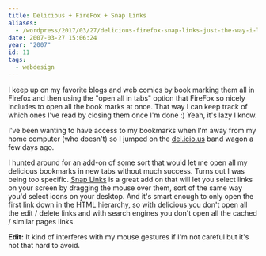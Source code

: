 ```yaml
---
title: Delicious + FireFox + Snap Links
aliases:
  - /wordpress/2017/03/27/delicious-firefox-snap-links-just-the-way-i-like-it
date: 2007-03-27 15:06:24
year: "2007"
id: 11
tags:
  - webdesign
---
```


I keep up on my favorite blogs and web comics by book marking them all in Firefox and then using the "open all in tabs" option that FireFox so nicely includes to open all the book marks at once.  That way I can keep track of which ones I've read by closing them once I'm done :)  Yeah, it's lazy I know.

I've been wanting to have access to my bookmarks when I'm away from my home computer (who doesn't) so I jumped on the [del.icio.us](http://del.icio.us/sjhobson) band wagon a few days ago.

I hunted around for an add-on of some sort that would let me open all my delicious bookmarks in new tabs without much success.  Turns out I was being too specific. [Snap Links](https://addons.mozilla.org/en-US/firefox/addon/4336) is a great add on that will let you select links on your screen by dragging the mouse over them, sort of the same way you'd select icons on your desktop.  And it's smart enough to only open the first link down in the HTML hierarchy, so with delicious you don't open all the edit / delete links and with search engines you don't open all the cached / similar pages links.

**Edit:** It kind of interferes with my mouse gestures if I'm not careful but it's not that hard to avoid.
